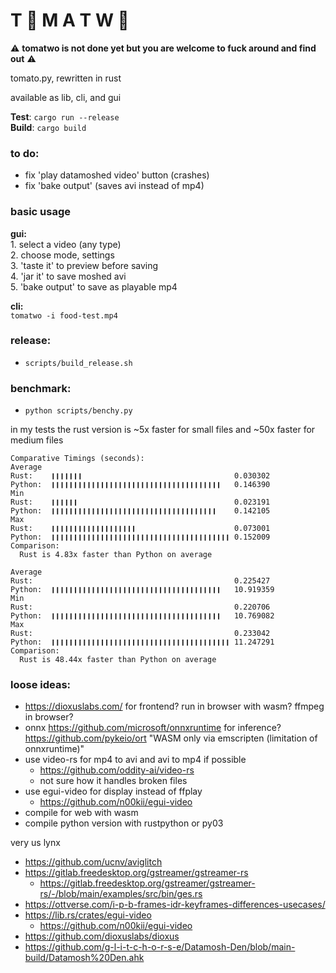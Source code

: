 # T 🍅 M A T W 🍅

⚠ **tomatwo is not done yet but you are welcome to fuck around and find out** ⚠

tomato.py, rewritten in rust

available as lib, cli, and gui

**Test**: `cargo run --release`\
**Build**: `cargo build`

### to do:
- fix 'play datamoshed video' button (crashes)
- fix 'bake output' (saves avi instead of mp4)

### basic usage

**gui:**\
1\. select a video (any type)\
2. choose mode, settings\
3. 'taste it' to preview before saving\
4. 'jar it' to save moshed avi\
5. 'bake output' to save as playable mp4

**cli:**\
`tomatwo -i food-test.mp4`


### release:
- `scripts/build_release.sh`

### benchmark:
- `python scripts/benchy.py`

in my tests the rust version is ~5x faster for small files and ~50x faster for medium files

```
Comparative Timings (seconds):
Average
Rust:    ❙❙❙❙❙❙❙                                  0.030302
Python:  ❙❙❙❙❙❙❙❙❙❙❙❙❙❙❙❙❙❙❙❙❙❙❙❙❙❙❙❙❙❙❙❙❙❙❙❙❙❙   0.146390
Min
Rust:    ❙❙❙❙❙❙                                   0.023191
Python:  ❙❙❙❙❙❙❙❙❙❙❙❙❙❙❙❙❙❙❙❙❙❙❙❙❙❙❙❙❙❙❙❙❙❙❙❙❙    0.142105
Max
Rust:    ❙❙❙❙❙❙❙❙❙❙❙❙❙❙❙❙❙❙❙                      0.073001
Python:  ❙❙❙❙❙❙❙❙❙❙❙❙❙❙❙❙❙❙❙❙❙❙❙❙❙❙❙❙❙❙❙❙❙❙❙❙❙❙❙❙ 0.152009
Comparison:
  Rust is 4.83x faster than Python on average
```

```
Average
Rust:                                             0.225427
Python:  ❙❙❙❙❙❙❙❙❙❙❙❙❙❙❙❙❙❙❙❙❙❙❙❙❙❙❙❙❙❙❙❙❙❙❙❙❙❙   10.919359
Min
Rust:                                             0.220706
Python:  ❙❙❙❙❙❙❙❙❙❙❙❙❙❙❙❙❙❙❙❙❙❙❙❙❙❙❙❙❙❙❙❙❙❙❙❙❙❙   10.769082
Max
Rust:                                             0.233042
Python:  ❙❙❙❙❙❙❙❙❙❙❙❙❙❙❙❙❙❙❙❙❙❙❙❙❙❙❙❙❙❙❙❙❙❙❙❙❙❙❙❙ 11.247291
Comparison:
  Rust is 48.44x faster than Python on average
```

### loose ideas:
- https://dioxuslabs.com/ for frontend?
    run in browser with wasm? ffmpeg in browser?
- onnx https://github.com/microsoft/onnxruntime for inference?
    https://github.com/pykeio/ort
    "WASM only via emscripten (limitation of onnxruntime)"
- use video-rs for mp4 to avi and avi to mp4 if possible
  - https://github.com/oddity-ai/video-rs
  - not sure how it handles broken files
- use egui-video for display instead of ffplay
  - https://github.com/n00kii/egui-video
- compile for web with wasm
- compile python version with rustpython or py03
  


very us lynx
- https://github.com/ucnv/aviglitch
- https://gitlab.freedesktop.org/gstreamer/gstreamer-rs
    - https://gitlab.freedesktop.org/gstreamer/gstreamer-rs/-/blob/main/examples/src/bin/ges.rs
- https://ottverse.com/i-p-b-frames-idr-keyframes-differences-usecases/
- https://lib.rs/crates/egui-video
    - https://github.com/n00kii/egui-video
- https://github.com/dioxuslabs/dioxus
- https://github.com/g-l-i-t-c-h-o-r-s-e/Datamosh-Den/blob/main-build/Datamosh%20Den.ahk
